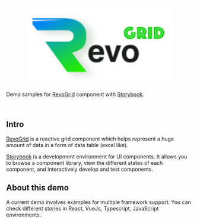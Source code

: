<p align="center">
  <a href="https://github.com/revolist/revogrid">
    <img src="./assets/logo.svg" alt="RevoGrid" width="400" />
  </a>
</p>

Demo samples for [RevoGrid](https://github.com/revolist/revogrid) component with [Storybook](https://github.com/storybookjs/storybook).

<br/>


## Intro
[RevoGrid](https://github.com/revolist/revogrid)  is a reactive grid component which helps represent a huge amount of data in a form of data table (excel like).

[Storybook](https://github.com/storybookjs/storybook) is a development environment for UI components. It allows you to browse a component library, view the different states of each component, and interactively develop and test components.

## About this demo

A current demo involves examples for multiple framework support.
You can check different stories in React, VueJs, Typescript, JavaScript environments.